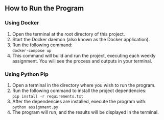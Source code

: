 ## How to Run the Program

### Using Docker 
1. Open the terminal at the root directory of this project. 
2. Start the Docker daemon (also known as the Docker application). 
3. Run the following command:  
```docker-compose up```
4. This command will build and run the project, executing each weekly assignment. You will see the process and outputs in your terminal.  
 
### Using Python Pip 
1. Open a terminal in the directory where you wish to run the program. 
2. Run the following command to install the project dependencies:    
```pip install -r requirements.txt```
3. After the dependencies are installed, execute the program with:    
```python assignment.py```
4. The program will run, and the results will be displayed in the terminal. 

